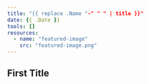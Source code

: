 ```yaml
---
title: "{{ replace .Name "-" " " | title }}"
date: {{ .Date }}
tools: []
resources:
  - name: "featured-image"
    src: "featured-image.png"
---
```


## First Title